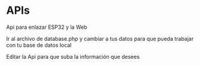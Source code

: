 # APIs

Api para enlazar ESP32 y la Web

Ir al archivo de database.php y cambiar a tus datos para que pueda trabajar con tu base de datos local

Editar la Api para que suba la información que desees
